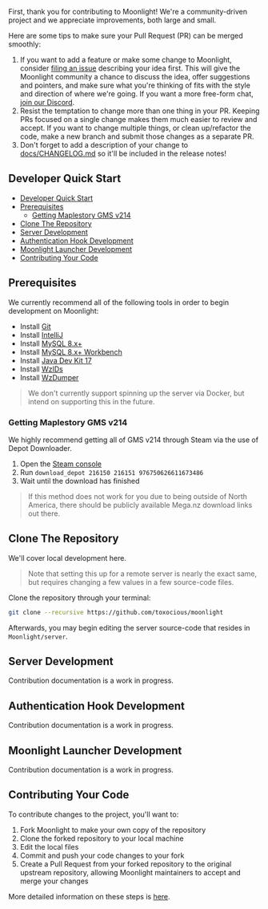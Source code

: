 First, thank you for contributing to Moonlight!
We're a community-driven project and we appreciate improvements, both large and small.

Here are some tips to make sure your Pull Request (PR) can be merged smoothly:

1. If you want to add a feature or make some change to Moonlight, consider [filing an issue](https://github.com/toxocious/moonlight/issues/new) describing your idea first. This will give the Moonlight community a chance to discuss the idea, offer suggestions and pointers, and make sure what you're thinking of fits with the style and direction of where we're going. If you want a more free-form chat, [join our Discord](https://discord.gg/NRZ2zWfpwK).
2. Resist the temptation to change more than one thing in your PR. Keeping PRs focused on a single change makes them much easier to review and accept. If you want to change multiple things, or clean up/refactor the code, make a new branch and submit those changes as a separate PR.
3. Don't forget to add a description of your change to [docs/CHANGELOG.md](CHANGELOG.md) so it'll be included in the release notes!



## Developer Quick Start
- [Developer Quick Start](#developer-quick-start)
- [Prerequisites](#prerequisites)
  - [Getting Maplestory GMS v214](#getting-maplestory-gms-v214)
- [Clone The Repository](#clone-the-repository)
- [Server Development](#server-development)
- [Authentication Hook Development](#authentication-hook-development)
- [Moonlight Launcher Development](#moonlight-launcher-development)
- [Contributing Your Code](#contributing-your-code)



## Prerequisites
We currently recommend all of the following tools in order to begin development on Moonlight:

* Install [Git](https://git-scm.com/downloads)
* Install [IntelliJ](https://www.jetbrains.com/idea/download/#section=windows)
* Install [MySQL 8.x+](https://dev.mysql.com/downloads/mysql/)
* Install [MySQL 8.x+ Workbench](https://dev.mysql.com/downloads/workbench/)
* Install [Java Dev Kit 17](https://www.oracle.com/java/technologies/javase/jdk17-archive-downloads.html)
* Install [WzIDs](https://mega.nz/#!FPhyzDqb!Qbjn4QHD1lF8A473tGagrUNKIFIOXDcQbvYbxHoWQ1Y)
* Install [WzDumper](https://mega.nz/#!dSInlaBR!EdlI9i5bKB66TfAgFOdnLFeU4CdgFWhj-YgMoJC_5Ek)

> We don't currently support spinning up the server via Docker, but intend on supporting this in the future.

### Getting Maplestory GMS v214
We highly recommend getting all of GMS v214 through Steam via the use of Depot Downloader.

1. Open the [Steam console](steam://nav/console)
2. Run `download_depot 216150 216151 976750626611673486`
3. Wait until the download has finished

> If this method does not work for you due to being outside of North America, there should be publicly available Mega.nz download links out there.



## Clone The Repository
We'll cover local development here.
> Note that setting this up for a remote server is nearly the exact same, but requires changing a few values in a few source-code files.

Clone the repository through your terminal:
```sh
git clone --recursive https://github.com/toxocious/moonlight
```

Afterwards, you may begin editing the server source-code that resides in `Moonlight/server`.



## Server Development
Contribution documentation is a work in progress.


## Authentication Hook Development
Contribution documentation is a work in progress.


## Moonlight Launcher Development
Contribution documentation is a work in progress.



## Contributing Your Code
To contribute changes to the project, you'll want to:

1. Fork Moonlight to make your own copy of the repository
2. Clone the forked repository to your local machine
3. Edit the local files
4. Commit and push your code changes to your fork
5. Create a Pull Request from your forked repository to the original upstream repository, allowing Moonlight maintainers to accept and merge your changes

More detailed information on these steps is [here](https://docs.github.com/en/get-started/quickstart/contributing-to-projects).

